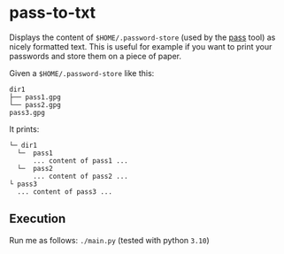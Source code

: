 # pass-to-txt

Displays the content of `$HOME/.password-store`
(used by the [pass](https://www.passwordstore.org/) tool) as nicely formatted text.
This is useful for example if you want to print your passwords and store
them on a piece of paper.

Given a `$HOME/.password-store` like this:

```
dir1
├── pass1.gpg
└── pass2.gpg
pass3.gpg
```

It prints:

```
└─ dir1
  └─  pass1
      ... content of pass1 ...
  └─  pass2
      ... content of pass2 ...
└ pass3
  ... content of pass3 ...
```

## Execution

Run me as follows: `./main.py` (tested with python `3.10`)
